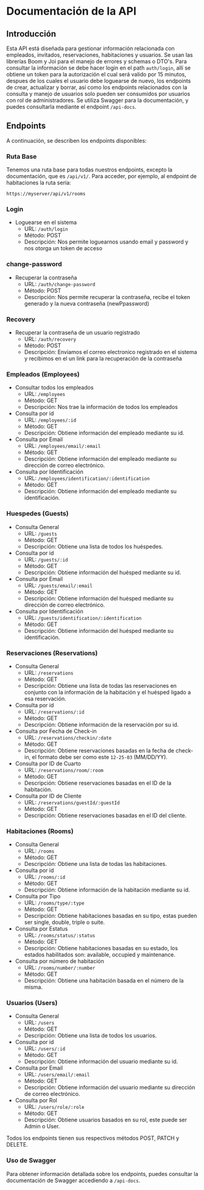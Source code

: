 # Documentación de la API

## Introducción

Esta API está diseñada para gestionar información relacionada con empleados, invitados, reservaciones, habitaciones y usuarios.
Se usan las librerías Boom y Joi para el manejo de errores y schemas o DTO's. Para consultar la información se debe hacer login en el path `auth/login`, allí se obtiene un token para la autorización el cual será valido por 15 minutos, despues de los cuales el usuario debe loguearse de nuevo, los endpoints de crear, actualizar y borrar, así como los endpoints relacionados con la consulta y manejo de usuarios solo pueden ser consumidos por usuarios con rol de administradores. Se utiliza Swagger para la documentación, y puedes consultarla mediante el endpoint `/api-docs`.

## Endpoints

A continuación, se describen los endpoints disponibles:

### Ruta Base

Tenemos una ruta base para todas nuestros endpoints, excepto la documentación, que es `/api/v1/`. Para acceder, por ejemplo, al endpoint de habitaciones la ruta sería:

`https://myserver/api/v1/rooms`

### Login

- Loguearse en el sistema
  - URL: `/auth/login`
  - Método: POST
  - Descripción: Nos permite loguearnos usando email y password y nos otorga un token de acceso

### change-password

- Recuperar la contraseña
  - URL: `/auth/change-password`
  - Método: POST
  - Descripción: Nos permite recuperar la contraseña, recibe el token generado y la nueva contraseña (newPpassword)  

### Recovery

- Recuperar la contraseña de un usuario registrado
  - URL: `/auth/recovery`
  - Método: POST
  - Descripción: Enviamos el correo electronico registrado en el sistema y recibimos en el un link para la recuperación de la contraseña

### Empleados (Employees)

- Consultar todos los empleados
  - URL: `/employees`
  - Método: GET
  - Descripción: Nos trae la información de todos los empleados
- Consulta por id
  - URL: `/employees/:id`
  - Método: GET
  - Descripción: Obtiene información del empleado mediante su id.
- Consulta por Email
  - URL: `/employees/email/:email`
  - Método: GET
  - Descripción: Obtiene información del empleado mediante su dirección de correo electrónico.
- Consulta por Identificación
  - URL: `/employees/identification/:identification`
  - Método: GET
  - Descripción: Obtiene información del empleado mediante su identificación.

### Huespedes (Guests)

- Consulta General
  - URL: `/guests`
  - Método: GET
  - Descripción: Obtiene una lista de todos los huéspedes.
- Consulta por id
  - URL: `/guests/:id`
  - Método: GET
  - Descripción: Obtiene información del huésped mediante su id.
- Consulta por Email
  - URL: `/guests/email/:email`
  - Método: GET
  - Descripción: Obtiene información del huésped mediante su dirección de correo electrónico.
- Consulta por Identificación
  - URL: `/guests/identification/:identification`
  - Método: GET
  - Descripción: Obtiene información del huésped mediante su identificación.

### Reservaciones (Reservations)

- Consulta General
  - URL: `/reservations`
  - Método: GET
  - Descripción: Obtiene una lista de todas las reservaciones en conjunto con la información de la habitación y el huésped ligado a esa reservación.
- Consulta por id
  - URL: `/reservations/:id`
  - Método: GET
  - Descripción: Obtiene información de la reservación por su id.
- Consulta por Fecha de Check-in
  - URL: `/reservations/checkin/:date`
  - Método: GET
  - Descripción: Obtiene reservaciones basadas en la fecha de check-in, el formato debe ser como este `12-25-03` (MM/DD/YY).
- Consulta por ID de Cuarto
  - URL: `/reservations/room/:room`
  - Método: GET
  - Descripción: Obtiene reservaciones basadas en el ID de la habitación.
- Consulta por ID de Cliente
  - URL: `/reservations/guestId/:guestId`
  - Método: GET
  - Descripción: Obtiene reservaciones basadas en el ID del cliente.

### Habitaciones (Rooms)

- Consulta General
  - URL: `/rooms`
  - Método: GET
  - Descripción: Obtiene una lista de todas las habitaciones.
- Consulta por id
  - URL: `/rooms/:id`
  - Método: GET
  - Descripción: Obtiene información de la habitación mediante su id.
- Consulta por Tipo
  - URL: `/rooms/type/:type`
  - Método: GET
  - Descripción: Obtiene habitaciones basadas en su tipo, estas pueden ser single, double, triple o suite.
- Consulta por Estatus
  - URL: `/rooms/status/:status`
  - Método: GET
  - Descripción: Obtiene habitaciones basadas en su estado, los estados habilitados son: available, occupied y maintenance.
- Consulta por número de habitación
  - URL: `/rooms/number/:number`
  - Método: GET
  - Descripción: Obtiene una habitación basada en el número de la misma.

### Usuarios (Users)

- Consulta General
  - URL: `/users`
  - Método: GET
  - Descripción: Obtiene una lista de todos los usuarios.
- Consulta por id
  - URL: `/users/:id`
  - Método: GET
  - Descripción: Obtiene información del usuario mediante su id.
- Consulta por Email
  - URL: `/users/email/:email`
  - Método: GET
  - Descripción: Obtiene información del usuario mediante su dirección de correo electrónico.
- Consulta por Rol
  - URL: `/users/role/:role`
  - Método: GET
  - Descripción: Obtiene usuarios basados en su rol, este puede ser Admin o User.

Todos los endpoints tienen sus respectivos métodos POST, PATCH y DELETE.

### Uso de Swagger

Para obtener información detallada sobre los endpoints, puedes consultar la documentación de Swagger accediendo a `/api-docs`.
